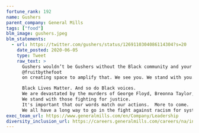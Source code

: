 ```yaml
---
fortune_rank: 192
name: Gushers
parent_company: General Mills
tags: ["food"]
blm_image: gushers.jpeg
blm_statements:
  - url: https://twitter.com/gushers/status/1269110304086114304?s=20
    date_posted: 2020-06-05
    type: Tweet
    raw_text: >
      Gushers wouldn’t be Gushers without the Black community and your voices. We’re working with 
      @fruitbythefoot
      on creating space to amplify that. We see you. We stand with you.

      Black Lives Matter. And so do Black voices.
      We are devastated by the murders of George Floyd, Breonna Taylor, Ahmaud Arbery, and countless others who have been killed.
      We stand with those fighting for justice.
      It's important that our words match our actions.  More to come.
      We all have a long way to go in the fight against racism for systemic change.
exec_team_url: https://www.generalmills.com/en/Company/Leadership
diversity_inclusion_url: https://careers.generalmills.com/careers/na/inclusion
---
```

